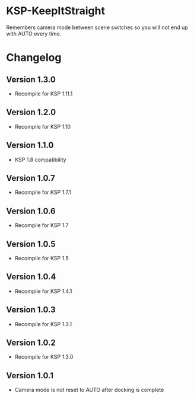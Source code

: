 # KSP-KeepItStraight

Remembers camera mode between scene switches so you will not end up with AUTO every time.

# Changelog
## Version 1.3.0
- Recompile for KSP 1.11.1

## Version 1.2.0
- Recompile for KSP 1.10

## Version 1.1.0
- KSP 1.8 compatibility

## Version 1.0.7
- Recompile for KSP 1.7.1

## Version 1.0.6
- Recompile for KSP 1.7

## Version 1.0.5
- Recompile for KSP 1.5

## Version 1.0.4
- Recompile for KSP 1.4.1

## Version 1.0.3
- Recompile for KSP 1.3.1

## Version 1.0.2
- Recompile for KSP 1.3.0

## Version 1.0.1
- Camera mode is not reset to AUTO after docking is complete
